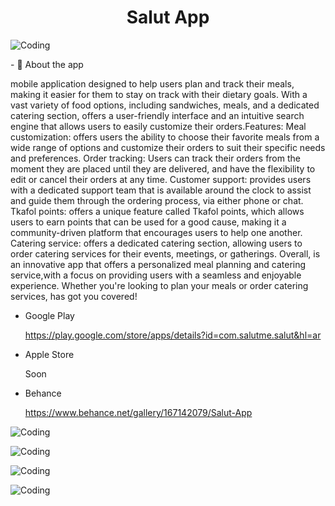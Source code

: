 <h1 align="center">Salut App</h1>
<img align="center"  alt="Coding" src="https://github.com/Mostafa-jebriel/saves/blob/main/images/poster_s.jpg" /> 
</p></p> </p>
- 💬 About the app  </p>mobile application designed to help users plan and track their meals, making it easier for them to stay on track with their dietary goals. With a vast variety of food options, including sandwiches, meals, and a dedicated catering section, offers a user-friendly interface and an intuitive search engine that allows users to easily customize their orders.Features: Meal customization: offers users the ability to choose their favorite meals from a wide range of options and customize their orders to suit their specific needs and preferences. Order tracking: Users can track their orders from the moment they are placed until they are delivered, and have the flexibility to edit or cancel their orders at any time. Customer support: provides users with a dedicated support team that is available around the clock to assist and guide them through the ordering process, via either phone or chat. Tkafol points: offers a unique feature called Tkafol points, which allows users to earn points that can be used for a good cause, making it a community-driven platform that encourages users to help one another. Catering service: offers a dedicated catering section, allowing users to order catering services for their events, meetings, or gatherings. Overall, is an innovative app that offers a personalized meal planning and catering service,with a focus on providing users with a seamless and enjoyable experience. Whether you're looking to plan your meals or order catering services,  has got you covered!
</p></p> </p>

* Google Play </p>https://play.google.com/store/apps/details?id=com.salutme.salut&hl=ar
</p>

* Apple Store </p>Soon
</p>

* Behance </p> https://www.behance.net/gallery/167142079/Salut-App
</p>

</p></p>
<img align="center"  alt="Coding" src="https://github.com/Mostafa-jebriel/saves/blob/main/images/salut_log.png" /> 
</p></p>
<img align="center"  alt="Coding" src="https://github.com/Mostafa-jebriel/saves/blob/main/images/main_salut.png" /> 
</p></p>
<img align="center"  alt="Coding" src="https://github.com/Mostafa-jebriel/saves/blob/main/images/order_salut.png" /> 
</p></p>
<img align="center"  alt="Coding" src="https://github.com/Mostafa-jebriel/saves/blob/main/images/avo_salut.png" /> 
